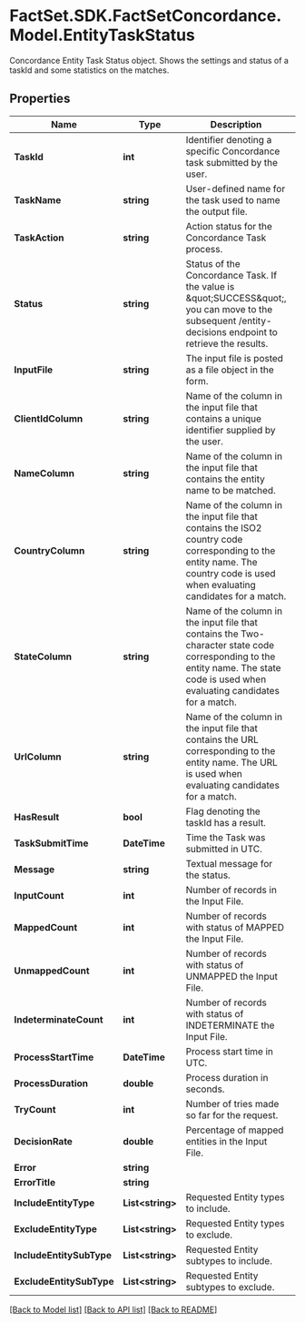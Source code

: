 # FactSet.SDK.FactSetConcordance.Model.EntityTaskStatus
Concordance Entity Task Status object. Shows the settings and status of a taskId and some statistics on the matches. 

## Properties

Name | Type | Description | Notes
------------ | ------------- | ------------- | -------------
**TaskId** | **int** | Identifier denoting a specific Concordance task submitted by the user. | [optional] 
**TaskName** | **string** | User-defined name for the task used to name the output file. | [optional] 
**TaskAction** | **string** | Action status for the Concordance Task process. | [optional] 
**Status** | **string** | Status of the Concordance Task. If the value is \&quot;SUCCESS\&quot;, you can move to the subsequent /entity-decisions endpoint to retrieve the results. | [optional] 
**InputFile** | **string** | The input file is posted as a file object in the form.  | [optional] 
**ClientIdColumn** | **string** | Name of the column in the input file that contains a unique identifier supplied by the user. | [optional] 
**NameColumn** | **string** | Name of the column in the input file that contains the entity name to be matched. | [optional] 
**CountryColumn** | **string** | Name of the column in the input file that contains the ISO2 country code corresponding to the entity name.  The country code is used when evaluating candidates for a match.  | [optional] 
**StateColumn** | **string** | Name of the column in the input file that contains the Two-character state code corresponding to the entity name. The state code is used when evaluating candidates for a match.  | [optional] 
**UrlColumn** | **string** | Name of the column in the input file that contains the URL corresponding to the entity name. The URL is used when evaluating candidates for a match.  | [optional] 
**HasResult** | **bool** | Flag denoting the taskId has a result. | [optional] 
**TaskSubmitTime** | **DateTime** | Time the Task was submitted in UTC. | [optional] 
**Message** | **string** | Textual message for the status. | [optional] 
**InputCount** | **int** | Number of records in the Input File. | [optional] 
**MappedCount** | **int** | Number of records with status of MAPPED the Input File. | [optional] 
**UnmappedCount** | **int** | Number of records with status of UNMAPPED the Input File. | [optional] 
**IndeterminateCount** | **int** | Number of records with status of INDETERMINATE the Input File. | [optional] 
**ProcessStartTime** | **DateTime** | Process start time in UTC. | [optional] 
**ProcessDuration** | **double** | Process duration in seconds. | [optional] 
**TryCount** | **int** | Number of tries made so far for the request. | [optional] 
**DecisionRate** | **double** | Percentage of mapped entities in the Input File. | [optional] 
**Error** | **string** |  | [optional] 
**ErrorTitle** | **string** |  | [optional] 
**IncludeEntityType** | **List&lt;string&gt;** | Requested Entity types to include.  | [optional] 
**ExcludeEntityType** | **List&lt;string&gt;** | Requested Entity types to exclude.  | [optional] 
**IncludeEntitySubType** | **List&lt;string&gt;** | Requested Entity subtypes to include.  | [optional] 
**ExcludeEntitySubType** | **List&lt;string&gt;** | Requested Entity subtypes to exclude.  | [optional] 

[[Back to Model list]](../README.md#documentation-for-models) [[Back to API list]](../README.md#documentation-for-api-endpoints) [[Back to README]](../README.md)

